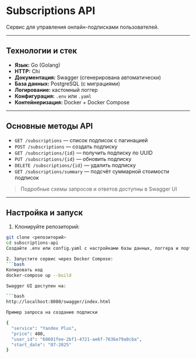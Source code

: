 # Subscriptions API

Сервис для управления онлайн-подписками пользователей.

---

## Технологии и стек

- **Язык:** Go (Golang)  
- **HTTP:** Chi  
- **Документация:** Swagger (сгенерирована автоматически)  
- **База данных:** PostgreSQL (с миграциями)  
- **Логирование:** кастомный логгер  
- **Конфигурация:** `.env` или `.yaml`  
- **Контейнеризация:** Docker + Docker Compose  

---

## Основные методы API

- `GET /subscriptions` — список подписок с пагинацией  
- `POST /subscriptions` — создать подписку  
- `GET /subscriptions/{id}` — получить подписку по UUID  
- `PUT /subscriptions/{id}` — обновить подписку  
- `DELETE /subscriptions/{id}` — удалить подписку  
- `GET /subscriptions/summary` — подсчёт суммарной стоимости подписок  

> Подробные схемы запросов и ответов доступны в Swagger UI

---

## Настройка и запуск

1. Клонируйте репозиторий:  
```bash
git clone <репозиторий>
cd subscriptions-api
Создайте .env или config.yaml с настройками базы данных, логгера и порта.

2. Запустите сервис через Docker Compose:
```bash
Копировать код
docker-compose up --build

Swagger UI доступен на:

```bash
http://localhost:8080/swagger/index.html

Пример запроса на создание подписки

{
  "service": "Yandex Plus",
  "price": 400,
  "user_id": "60601fee-2bf1-4721-ae6f-7636e79a0cba",
  "start_date": "07-2025"
}
